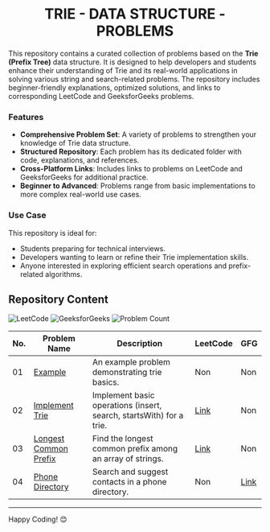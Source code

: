 <h1 align='center'>TRIE - DATA STRUCTURE - PROBLEMS</h1>

<p>This repository contains a curated collection of problems based on the <b>Trie (Prefix Tree)</b> data structure. It is designed to help developers and students enhance their understanding of Trie and its real-world applications in solving various string and search-related problems. The repository includes beginner-friendly explanations, optimized solutions, and links to corresponding LeetCode and GeeksforGeeks problems. </p>

### Features
- **Comprehensive Problem Set**: A variety of problems to strengthen your knowledge of Trie data structure.
- **Structured Repository**: Each problem has its dedicated folder with code, explanations, and references.
- **Cross-Platform Links**: Includes links to problems on LeetCode and GeeksforGeeks for additional practice.
- **Beginner to Advanced**: Problems range from basic implementations to more complex real-world use cases.

### Use Case
This repository is ideal for:
- Students preparing for technical interviews.
- Developers wanting to learn or refine their Trie implementation skills.
- Anyone interested in exploring efficient search operations and prefix-related algorithms.


## Repository Content

<p>
<img src="https://img.shields.io/badge/problems%20count-02-orange?logo=leetcode" alt="LeetCode">
<img src="https://img.shields.io/badge/problems%20count-01-darkgreen?logo=geeksforGeeks" alt="GeeksforGeeks">
<img src="https://img.shields.io/badge/total%20problems%20count-04-blue" alt="Problem Count"> 
</p>

| No. | Problem Name                              | Description                                | LeetCode    | GFG    |
|-----|------------------------------------------|--------------------------------------------|------------------|-------------|
| 01  | [Example](https://github.com/JawadSher/DSA-LeetCode-GFG-Problems-Repository/tree/main/21%20-%20Trie%20Data%20Structure%20Problems/01%20-%20Example) | An example problem demonstrating trie basics. | Non             | Non        |
| 02  | [Implement Trie](https://github.com/JawadSher/DSA-LeetCode-GFG-Problems-Repository/tree/main/21%20-%20Trie%20Data%20Structure%20Problems/02%20-%20Implement%20Trie) | Implement basic operations (insert, search, startsWith) for a trie. | [Link](https://leetcode.com/problems/implement-trie-prefix-tree/) | Non |
| 03  | [Longest Common Prefix](https://github.com/JawadSher/DSA-LeetCode-GFG-Problems-Repository/tree/main/21%20-%20Trie%20Data%20Structure%20Problems/03%20-%20Longest%20Common%20Prefix) | Find the longest common prefix among an array of strings. | [Link](https://leetcode.com/problems/longest-common-prefix/) | Non        |
| 04  | [Phone Directory](https://github.com/JawadSher/DSA-LeetCode-GFG-Problems-Repository/tree/main/21%20-%20Trie%20Data%20Structure%20Problems/04%20-%20Phone%20Directory) | Search and suggest contacts in a phone directory. | Non             | [Link](https://practice.geeksforgeeks.org/problems/phone-directory/0) |

---
Happy Coding! 😊
